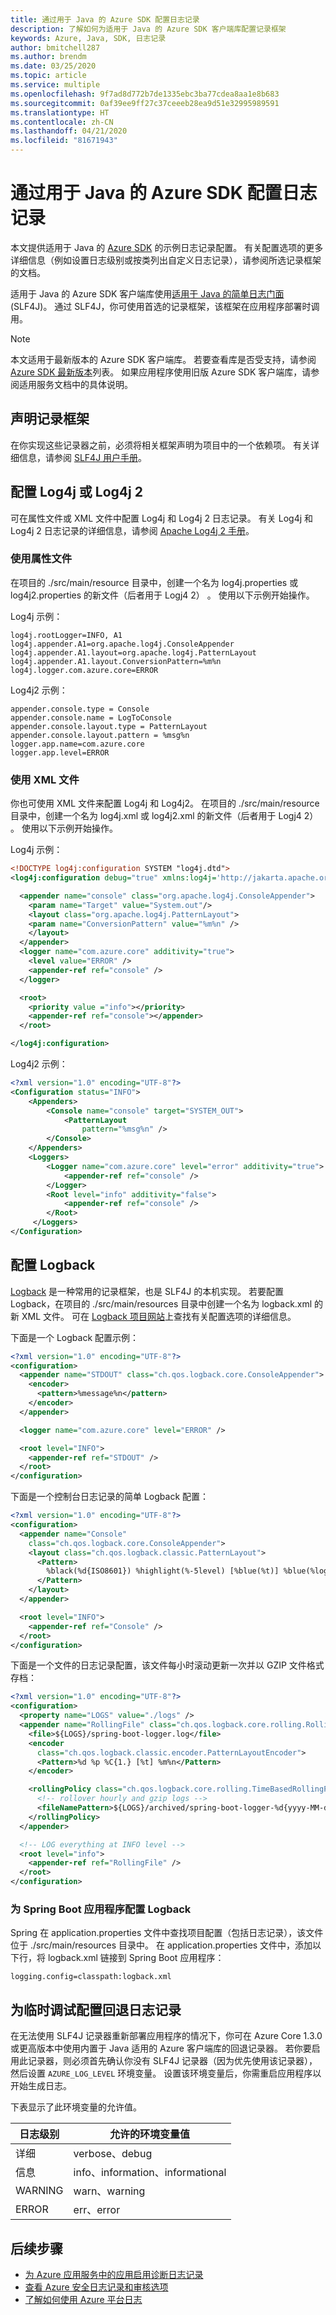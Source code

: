 ```yaml
---
title: 通过用于 Java 的 Azure SDK 配置日志记录
description: 了解如何为适用于 Java 的 Azure SDK 客户端库配置记录框架
keywords: Azure, Java, SDK, 日志记录
author: bmitchell287
ms.author: brendm
ms.date: 03/25/2020
ms.topic: article
ms.service: multiple
ms.openlocfilehash: 9f7ad8d772b7de1335ebc3ba77cdea8aa1e8b683
ms.sourcegitcommit: 0af39ee9ff27c37ceeeb28ea9d51e32995989591
ms.translationtype: HT
ms.contentlocale: zh-CN
ms.lasthandoff: 04/21/2020
ms.locfileid: "81671943"
---
```

# <a name="configure-logging-with-the-azure-sdk-for-java"></a>通过用于 Java 的 Azure SDK 配置日志记录

本文提供适用于 Java 的 [Azure SDK](https://azure.microsoft.com/downloads/) 的示例日志记录配置。 有关配置选项的更多详细信息（例如设置日志级别或按类列出自定义日志记录），请参阅所选记录框架的文档。

适用于 Java 的 Azure SDK 客户端库使用[适用于 Java 的简单日志门面](https://www.slf4j.org/) (SLF4J)。 通过 SLF4J，你可使用首选的记录框架，该框架在应用程序部署时调用。

> [!NOTE]
> 本文适用于最新版本的 Azure SDK 客户端库。 若要查看库是否受支持，请参阅 [Azure SDK 最新版本](https://azure.github.io/azure-sdk/releases/latest/java.html)列表。 如果应用程序使用旧版 Azure SDK 客户端库，请参阅适用服务文档中的具体说明。

## <a name="declare-a-logging-framework"></a>声明记录框架

在你实现这些记录器之前，必须将相关框架声明为项目中的一个依赖项。 有关详细信息，请参阅 [SLF4J 用户手册](http://www.slf4j.org/manual.html#projectDep)。

## <a name="configure-log4j-or-log4j-2"></a>配置 Log4j 或 Log4j 2

可在属性文件或 XML 文件中配置 Log4j 和 Log4j 2 日志记录。 有关 Log4j 和 Log4j 2 日志记录的详细信息，请参阅 [Apache Log4j 2 手册](https://logging.apache.org/log4j/2.x/manual/configuration.html)。

### <a name="use-a-properties-file"></a>使用属性文件

在项目的 ./src/main/resource  目录中，创建一个名为 log4j.properties 或 log4j2.properties 的新文件（后者用于 Logj4 2）   。 使用以下示例开始操作。

Log4j 示例：

```properties
log4j.rootLogger=INFO, A1
log4j.appender.A1=org.apache.log4j.ConsoleAppender
log4j.appender.A1.layout=org.apache.log4j.PatternLayout
log4j.appender.A1.layout.ConversionPattern=%m%n
log4j.logger.com.azure.core=ERROR
```

Log4j2 示例：

```properties
appender.console.type = Console
appender.console.name = LogToConsole
appender.console.layout.type = PatternLayout
appender.console.layout.pattern = %msg%n
logger.app.name=com.azure.core
logger.app.level=ERROR
```

### <a name="use-an-xml-file"></a>使用 XML 文件

你也可使用 XML 文件来配置 Log4j 和 Log4j2。 在项目的 ./src/main/resource  目录中，创建一个名为 log4j.xml 或 log4j2.xml 的新文件（后者用于 Logj4 2）   。 使用以下示例开始操作。

Log4j 示例：

```xml
<!DOCTYPE log4j:configuration SYSTEM "log4j.dtd">
<log4j:configuration debug="true" xmlns:log4j='http://jakarta.apache.org/log4j/'>

  <appender name="console" class="org.apache.log4j.ConsoleAppender">
    <param name="Target" value="System.out"/>
    <layout class="org.apache.log4j.PatternLayout">
    <param name="ConversionPattern" value="%m%n" />
    </layout>
  </appender>
  <logger name="com.azure.core" additivity="true">
    <level value="ERROR" />
    <appender-ref ref="console" />
  </logger>

  <root>
    <priority value ="info"></priority>
    <appender-ref ref="console"></appender>
  </root>

</log4j:configuration>
```

Log4j2 示例：

```xml
<?xml version="1.0" encoding="UTF-8"?>
<Configuration status="INFO">
    <Appenders>
        <Console name="console" target="SYSTEM_OUT">
            <PatternLayout
                pattern="%msg%n" />
        </Console>
    </Appenders>
    <Loggers>
        <Logger name="com.azure.core" level="error" additivity="true">
            <appender-ref ref="console" />
        </Logger>
        <Root level="info" additivity="false">
            <appender-ref ref="console" />
        </Root>
     </Loggers>
</Configuration>
```

## <a name="configure-logback"></a>配置 Logback

[Logback](https://logback.qos.ch/manual/introduction.html) 是一种常用的记录框架，也是 SLF4J 的本机实现。 若要配置 Logback，在项目的 ./src/main/resources  目录中创建一个名为 logback.xml  的新 XML 文件。 可在 [Logback 项目网站](https://logback.qos.ch/manual/configuration.html)上查找有关配置选项的详细信息。

下面是一个 Logback 配置示例：

```xml
<?xml version="1.0" encoding="UTF-8"?>
<configuration>
  <appender name="STDOUT" class="ch.qos.logback.core.ConsoleAppender">
    <encoder>
      <pattern>%message%n</pattern>
    </encoder>
  </appender>

  <logger name="com.azure.core" level="ERROR" />

  <root level="INFO">
    <appender-ref ref="STDOUT" />
  </root>
</configuration>
```

下面是一个控制台日志记录的简单 Logback 配置：

```xml
<?xml version="1.0" encoding="UTF-8"?>
<configuration>
  <appender name="Console"
    class="ch.qos.logback.core.ConsoleAppender">
    <layout class="ch.qos.logback.classic.PatternLayout">
      <Pattern>
        %black(%d{ISO8601}) %highlight(%-5level) [%blue(%t)] %blue(%logger{100}): %msg%n%throwable
      </Pattern>
    </layout>
  </appender>

  <root level="INFO">
    <appender-ref ref="Console" />
  </root>
</configuration>
```

下面是一个文件的日志记录配置，该文件每小时滚动更新一次并以 GZIP 文件格式存档：

```xml
<?xml version="1.0" encoding="UTF-8"?>
<configuration>
  <property name="LOGS" value="./logs" />
  <appender name="RollingFile" class="ch.qos.logback.core.rolling.RollingFileAppender">
    <file>${LOGS}/spring-boot-logger.log</file>
    <encoder
      class="ch.qos.logback.classic.encoder.PatternLayoutEncoder">
      <Pattern>%d %p %C{1.} [%t] %m%n</Pattern>
    </encoder>

    <rollingPolicy class="ch.qos.logback.core.rolling.TimeBasedRollingPolicy">
      <!-- rollover hourly and gzip logs -->
      <fileNamePattern>${LOGS}/archived/spring-boot-logger-%d{yyyy-MM-dd-HH}.log.gz</fileNamePattern>
    </rollingPolicy>
  </appender>

  <!-- LOG everything at INFO level -->
  <root level="info">
    <appender-ref ref="RollingFile" />
  </root>
</configuration>
```

### <a name="configure-logback-for-a-spring-boot-application"></a>为 Spring Boot 应用程序配置 Logback

Spring 在 application.properties  文件中查找项目配置（包括日志记录），该文件位于 ./src/main/resources  目录中。 在 application.properties  文件中，添加以下行，将 logback.xml  链接到 Spring Boot 应用程序：

```properties
logging.config=classpath:logback.xml
```

## <a name="configure-fallback-logging-for-temporary-debugging"></a>为临时调试配置回退日志记录

在无法使用 SLF4J 记录器重新部署应用程序的情况下，你可在 Azure Core 1.3.0 或更高版本中使用内置于 Java 适用的 Azure 客户端库的回退记录器。 若你要启用此记录器，则必须首先确认你没有 SLF4J 记录器（因为优先使用该记录器），然后设置 `AZURE_LOG_LEVEL` 环境变量。 设置该环境变量后，你需重启应用程序以开始生成日志。

下表显示了此环境变量的允许值。

|日志级别   |允许的环境变量值   |
|----------|-----------|
|详细   |verbose、debug     |
|信息|info、information、informational  |
|WARNING     |warn、warning       |
|ERROR    |err、error  |

## <a name="next-steps"></a>后续步骤

- [为 Azure 应用服务中的应用启用诊断日志记录](/azure/app-service/troubleshoot-diagnostic-logs) 
- [查看 Azure 安全日志记录和审核选项](/azure/security/fundamentals/log-audit)
- [了解如何使用 Azure 平台日志](/azure/azure-monitor/platform/platform-logs-overview)
